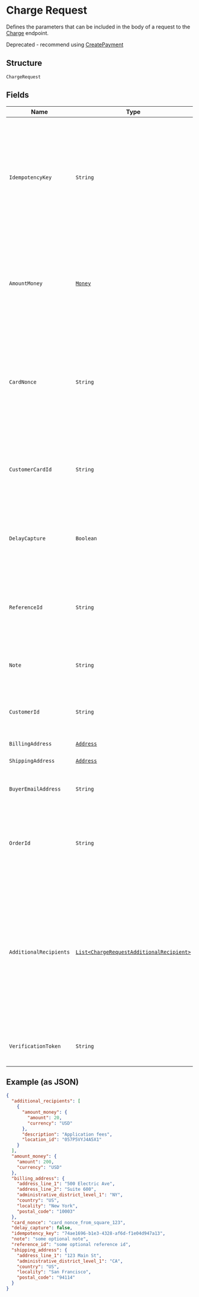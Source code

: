 
# Charge Request

Defines the parameters that can be included in the body of
a request to the [Charge](/doc/api/transactions.md#charge) endpoint.

Deprecated - recommend using [CreatePayment](/doc/api/payments.md#create-payment)

## Structure

`ChargeRequest`

## Fields

| Name | Type | Tags | Description | Getter |
|  --- | --- | --- | --- | --- |
| `IdempotencyKey` | `String` | Required | A value you specify that uniquely identifies this<br>transaction among transactions you've created.<br><br>If you're unsure whether a particular transaction succeeded,<br>you can reattempt it with the same idempotency key without<br>worrying about double-charging the buyer.<br><br>See [Idempotency keys](https://developer.squareup.com/docs/working-with-apis/idempotency) for more information.<br>**Constraints**: *Minimum Length*: `1`, *Maximum Length*: `192` | String getIdempotencyKey() |
| `AmountMoney` | [`Money`](/doc/models/money.md) | Required | Represents an amount of money. `Money` fields can be signed or unsigned.<br>Fields that do not explicitly define whether they are signed or unsigned are<br>considered unsigned and can only hold positive amounts. For signed fields, the<br>sign of the value indicates the purpose of the money transfer. See<br>[Working with Monetary Amounts](https://developer.squareup.com/docs/build-basics/working-with-monetary-amounts)<br>for more information. | Money getAmountMoney() |
| `CardNonce` | `String` | Optional | A nonce generated from the `SqPaymentForm` that represents the card<br>to charge.<br><br>The application that provides a nonce to this endpoint must be the<br>_same application_ that generated the nonce with the `SqPaymentForm`.<br>Otherwise, the nonce is invalid.<br><br>Do not provide a value for this field if you provide a value for<br>`customer_card_id`.<br>**Constraints**: *Maximum Length*: `192` | String getCardNonce() |
| `CustomerCardId` | `String` | Optional | The ID of the customer card on file to charge. Do<br>not provide a value for this field if you provide a value for `card_nonce`.<br><br>If you provide this value, you _must_ also provide a value for<br>`customer_id`.<br>**Constraints**: *Maximum Length*: `192` | String getCustomerCardId() |
| `DelayCapture` | `Boolean` | Optional | If `true`, the request will only perform an Auth on the provided<br>card. You can then later perform either a Capture (with the<br>[CaptureTransaction](/doc/api/transactions.md#capture-transaction) endpoint) or a Void<br>(with the [VoidTransaction](/doc/api/transactions.md#void-transaction) endpoint).<br><br>Default value: `false` | Boolean getDelayCapture() |
| `ReferenceId` | `String` | Optional | An optional ID you can associate with the transaction for your own<br>purposes (such as to associate the transaction with an entity ID in your<br>own database).<br><br>This value cannot exceed 40 characters.<br>**Constraints**: *Maximum Length*: `40` | String getReferenceId() |
| `Note` | `String` | Optional | An optional note to associate with the transaction.<br><br>This value cannot exceed 60 characters.<br>**Constraints**: *Maximum Length*: `60` | String getNote() |
| `CustomerId` | `String` | Optional | The ID of the customer to associate this transaction with. This field<br>is required if you provide a value for `customer_card_id`, and optional<br>otherwise.<br>**Constraints**: *Maximum Length*: `50` | String getCustomerId() |
| `BillingAddress` | [`Address`](/doc/models/address.md) | Optional | Represents a physical address. | Address getBillingAddress() |
| `ShippingAddress` | [`Address`](/doc/models/address.md) | Optional | Represents a physical address. | Address getShippingAddress() |
| `BuyerEmailAddress` | `String` | Optional | The buyer's email address, if available. This value is optional,<br>but this transaction is ineligible for chargeback protection if it is not<br>provided. | String getBuyerEmailAddress() |
| `OrderId` | `String` | Optional | The ID of the order to associate with this transaction.<br><br>If you provide this value, the `amount_money` value of your request must<br>__exactly match__ the value of the order's `total_money` field.<br>**Constraints**: *Maximum Length*: `192` | String getOrderId() |
| `AdditionalRecipients` | [`List<ChargeRequestAdditionalRecipient>`](/doc/models/charge-request-additional-recipient.md) | Optional | The basic primitive of multi-party transaction. The value is optional.<br>The transaction facilitated by you can be split from here.<br><br>If you provide this value, the `amount_money` value in your additional_recipients<br>must not be more than 90% of the `amount_money` value in the charge request.<br>The `location_id` must be the valid location of the app owner merchant.<br><br>This field requires the `PAYMENTS_WRITE_ADDITIONAL_RECIPIENTS` OAuth permission.<br><br>This field is currently not supported in sandbox. | List<ChargeRequestAdditionalRecipient> getAdditionalRecipients() |
| `VerificationToken` | `String` | Optional | A token generated by SqPaymentForm's verifyBuyer() that represents<br>customer's device info and 3ds challenge result. | String getVerificationToken() |

## Example (as JSON)

```json
{
  "additional_recipients": [
    {
      "amount_money": {
        "amount": 20,
        "currency": "USD"
      },
      "description": "Application fees",
      "location_id": "057P5VYJ4A5X1"
    }
  ],
  "amount_money": {
    "amount": 200,
    "currency": "USD"
  },
  "billing_address": {
    "address_line_1": "500 Electric Ave",
    "address_line_2": "Suite 600",
    "administrative_district_level_1": "NY",
    "country": "US",
    "locality": "New York",
    "postal_code": "10003"
  },
  "card_nonce": "card_nonce_from_square_123",
  "delay_capture": false,
  "idempotency_key": "74ae1696-b1e3-4328-af6d-f1e04d947a13",
  "note": "some optional note",
  "reference_id": "some optional reference id",
  "shipping_address": {
    "address_line_1": "123 Main St",
    "administrative_district_level_1": "CA",
    "country": "US",
    "locality": "San Francisco",
    "postal_code": "94114"
  }
}
```


